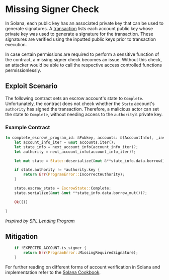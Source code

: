# Missing Signer Check

In Solana, each public key has an associated private key that can be used to generate signatures. A [transaction](https://docs.solana.com/developing/programming-model/transactions) lists each account public key whose private key was used to generate a signature for the transaction. These signatures are verified using the inputted public keys prior to transaction execution.

In case certain permissions are required to perform a sensitive function of the contract, a missing signer check becomes an issue. Without this check, an attacker would be able to call the respective access controlled functions permissionlessly.

## Exploit Scenario

The following contract sets an escrow account's state to `Complete`. Unfortunately, the contract does not check whether the `State` account's `authority` has signed the transaction.
Therefore, a malicious actor can set the state to `Complete`, without needing access to the `authority`’s private key.

### Example Contract

```rust
fn complete_escrow(_program_id: &Pubkey, accounts: &[AccountInfo], _instruction_data: &[u8]) -> ProgramResult {
    let account_info_iter = &mut accounts.iter();
    let state_info = next_account_info(account_info_iter)?;
    let authority = next_account_info(account_info_iter)?;

    let mut state = State::deserialize(&mut &**state_info.data.borrow())?;

    if state.authority != *authority.key {
        return Err(ProgramError::IncorrectAuthority);
    }

    state.escrow_state = EscrowState::Complete;
    state.serialize(&mut &mut **state_info.data.borrow_mut())?;

    Ok(())

}
```

_Inspired by [SPL Lending Program](https://github.com/solana-labs/solana-program-library/tree/master/token-lending/program)_

## Mitigation

```rust
  	if !EXPECTED_ACCOUNT.is_signer {
    	return Err(ProgramError::MissingRequiredSignature);
	}
```

For further reading on different forms of account verification in Solana and implementation refer to the [Solana Cookbook](https://solanacookbook.com/references/programs.html#how-to-verify-accounts).
